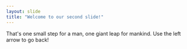 ```yaml
---
layout: slide
title: "Welcome to our second slide!"
---
```

That's one small step for a man, one giant leap for mankind.
Use the left arrow to go back!
